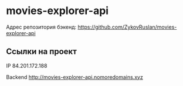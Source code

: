 # movies-explorer-api

Адрес репозитория бэкенд: https://github.com/ZykovRuslan/movies-explorer-api

## Ссылки на проект

IP 84.201.172.188

Backend http://movies-explorer-api.nomoredomains.xyz

